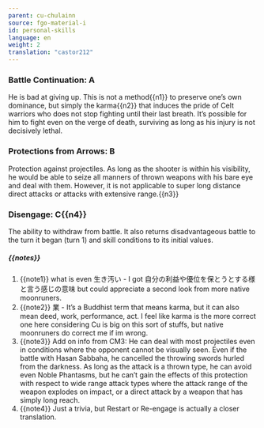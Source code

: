 ```yaml
---
parent: cu-chulainn
source: fgo-material-i
id: personal-skills
language: en
weight: 2
translation: "castor212"
---
```


### Battle Continuation: A

He is bad at giving up. This is not a method{{n1}} to preserve one’s own dominance, but simply the karma{{n2}} that induces the pride of Celt warriors who does not stop fighting until their last breath. It’s possible for him to fight even on the verge of death, surviving as long as his injury is not decisively lethal.

### Protections from Arrows: B

Protection against projectiles.
As long as the shooter is within his visibility, he would be able to seize all manners of thrown weapons with his bare eye and deal with them. However, it is not applicable to super long distance direct attacks or attacks with extensive range.{{n3}}

### Disengage: C{{n4}}

The ability to withdraw from battle.
It also returns disadvantageous battle to the turn it began (turn 1) and skill conditions to its initial values.

##### {{notes}}

1. {{note1}} what is even 生き汚い - I got 自分の利益や優位を保とうとする様と言う感じの意味 but could appreciate a second look from more native moonruners.
2. {{note2}} 業 - It’s a Buddhist term that means karma, but it can also mean deed, work, performance, act. I feel like karma is the more correct one here considering Cu is big on this sort of stuffs, but native moonruners do correct me if im wrong.
3. {{note3}} Add on info from CM3: He can deal with most projectiles even in conditions where the opponent cannot be visually seen. Even if the battle with Hasan Sabbaha, he cancelled the throwing swords hurled from the darkness. As long as the attack is a thrown type, he can avoid even Noble Phantasms, but he can’t gain the effects of this protection with respect to wide range attack types where the attack range of the weapon explodes on impact, or a direct attack by a weapon that has simply long reach.
4. {{note4}} Just a trivia, but Restart or Re-engage is actually a closer translation.
